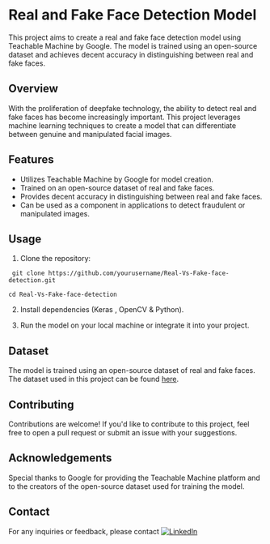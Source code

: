 # Real and Fake Face Detection Model
This project aims to create a real and fake face detection model using Teachable Machine by Google. The model is trained using an open-source dataset and achieves decent accuracy in distinguishing between real and fake faces.

## Overview
With the proliferation of deepfake technology, the ability to detect real and fake faces has become increasingly important. This project leverages machine learning techniques to create a model that can differentiate between genuine and manipulated facial images.

## Features
- Utilizes Teachable Machine by Google for model creation.
- Trained on an open-source dataset of real and fake faces.
- Provides decent accuracy in distinguishing between real and fake faces.
- Can be used as a component in applications to detect fraudulent or manipulated images.
## Usage
1. Clone the repository:

``` git clone https://github.com/yourusername/Real-Vs-Fake-face-detection.git```

```cd Real-Vs-Fake-face-detection ```

2. Install dependencies (Keras , OpenCV & Python).

3. Run the model on your local machine or integrate it into your project.

## Dataset
The model is trained using an open-source dataset of real and fake faces. The dataset used in this project can be found [here](https://www.kaggle.com/datasets/ashwingupta3012/human-faces).

## Contributing
Contributions are welcome! If you'd like to contribute to this project, feel free to open a pull request or submit an issue with your suggestions.

## Acknowledgements
Special thanks to Google for providing the Teachable Machine platform and to the creators of the open-source dataset used for training the model.

## Contact
For any inquiries or feedback, please contact [![LinkedIn](https://img.shields.io/badge/LinkedIn-Profile-blue?style=flat-square&logo=linkedin)](https://www.linkedin.com/in/singhayush16)

